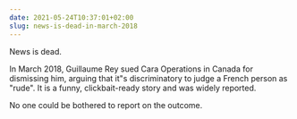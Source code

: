 ```yaml
---
date: 2021-05-24T10:37:01+02:00
slug: news-is-dead-in-march-2018
---
```

News is dead.

In March 2018, Guillaume Rey sued Cara Operations in Canada for dismissing him, arguing that it"s discriminatory to judge a French person as "rude". It is a funny, clickbait-ready story and was widely reported.

No one could be bothered to report on the outcome.


